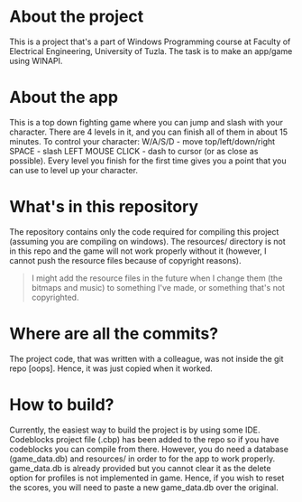 # About the project
This is a project that's a part of Windows Programming course at Faculty of Electrical Engineering, University of Tuzla.
The task is to make an app/game using WINAPI.

# About the app
This is a top down fighting game where you can jump and slash with your character. There are 4 levels in it, and you can
finish all of them in about 15 minutes.
To control your character:
W/A/S/D - move top/left/down/right
SPACE - slash
LEFT MOUSE CLICK - dash to cursor (or as close as possible).
Every level you finish for the first time gives you a point that you can use to level up your character.

# What's in this repository
The repository contains only the code required for compiling this project (assuming you are compiling on windows). The resources/ directory
is not in this repo and the game will not work properly without it (however, I cannot push the resource files because of copyright reasons).
> I might add the resource files in the future when I change them (the bitmaps and music) to something I've made, or something that's not copyrighted.

# Where are all the commits?
The project code, that was written with a colleague, was not inside the git repo [oops]. Hence, it was just copied when it worked.

# How to build?
Currently, the easiest way to build the project is by using some IDE. Codeblocks project file (.cbp) has been added to the repo so if you have codeblocks you can compile from there.
However, you do need a database (game_data.db) and resources/ in order to for the app to work properly.
game_data.db is already provided but you cannot clear it as the delete option for profiles is not implemented in game. Hence, if you wish to reset the scores, you will need to paste a new game_data.db over the original.
